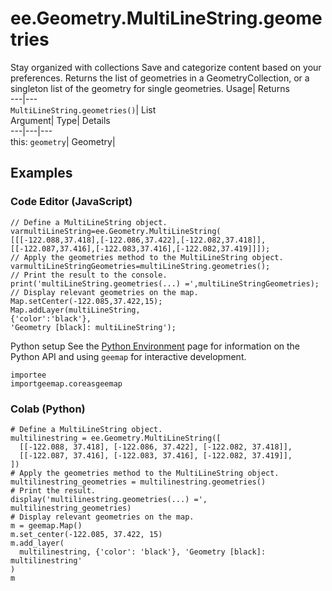  
#  ee.Geometry.MultiLineString.geometries
Stay organized with collections  Save and categorize content based on your preferences. 
Returns the list of geometries in a GeometryCollection, or a singleton list of the geometry for single geometries. Usage| Returns  
---|---  
`MultiLineString.geometries()`| List  
Argument| Type| Details  
---|---|---  
this: `geometry`| Geometry|   
## Examples
### Code Editor (JavaScript)
```
// Define a MultiLineString object.
varmultiLineString=ee.Geometry.MultiLineString(
[[[-122.088,37.418],[-122.086,37.422],[-122.082,37.418]],
[[-122.087,37.416],[-122.083,37.416],[-122.082,37.419]]]);
// Apply the geometries method to the MultiLineString object.
varmultiLineStringGeometries=multiLineString.geometries();
// Print the result to the console.
print('multiLineString.geometries(...) =',multiLineStringGeometries);
// Display relevant geometries on the map.
Map.setCenter(-122.085,37.422,15);
Map.addLayer(multiLineString,
{'color':'black'},
'Geometry [black]: multiLineString');
```

Python setup
See the [ Python Environment](https://developers.google.com/earth-engine/guides/python_install) page for information on the Python API and using `geemap` for interactive development.
```
importee
importgeemap.coreasgeemap
```

### Colab (Python)
```
# Define a MultiLineString object.
multilinestring = ee.Geometry.MultiLineString([
  [[-122.088, 37.418], [-122.086, 37.422], [-122.082, 37.418]],
  [[-122.087, 37.416], [-122.083, 37.416], [-122.082, 37.419]],
])
# Apply the geometries method to the MultiLineString object.
multilinestring_geometries = multilinestring.geometries()
# Print the result.
display('multilinestring.geometries(...) =', multilinestring_geometries)
# Display relevant geometries on the map.
m = geemap.Map()
m.set_center(-122.085, 37.422, 15)
m.add_layer(
  multilinestring, {'color': 'black'}, 'Geometry [black]: multilinestring'
)
m
```

